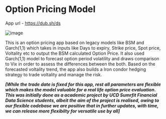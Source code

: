# Option Pricing Model

App url - https://dub.sh/ds

![image](https://user-images.githubusercontent.com/94735949/205714936-9cac193c-c253-4f59-bf9b-847d9a0e5c47.png)


This is an option pricing app based on legacy models like BSM and Garch(1,1) which takes in inputs like Days to expiry, Strike price, Spot price, Voltality etc to output the BSM calculated Option Price. It also used Garch(1,1) model to forecast option period volatility and draws comparison to Vix in order to assess the differences between the both. Based on the forecasted voltality trend, the app also builds a Iron condor hedging strategy to trade voltality and manage the risk.

***[While the trade date is fixed for this app, rest all parameters are flexible which makes the model valuable for a real life option price evaluation. This was initially done as a academic project by UCD Sumrfit Financial Data Science students, albeit the aim of the project is realised, owing to our flexible codebase we are positive that in further updates, with time, we can release more flexibilty for versatile use by all]***
